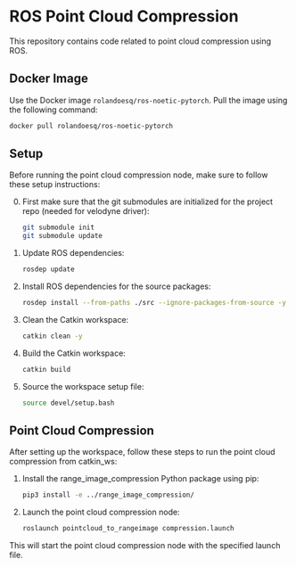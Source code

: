 # ROS Point Cloud Compression

This repository contains code related to point cloud compression using ROS.


## Docker Image

Use the Docker image `rolandoesq/ros-noetic-pytorch`. Pull the image using the following command:

```bash
docker pull rolandoesq/ros-noetic-pytorch
```


## Setup

Before running the point cloud compression node, make sure to follow these setup instructions:

0. First make sure that the git submodules are initialized for the project repo (needed for velodyne driver):

    ```bash
    git submodule init
    git submodule update
    ```

1. Update ROS dependencies:

    ```bash
    rosdep update
    ```

2. Install ROS dependencies for the source packages:

    ```bash
    rosdep install --from-paths ./src --ignore-packages-from-source -y
    ```

3. Clean the Catkin workspace:

    ```bash
    catkin clean -y
    ```

4. Build the Catkin workspace:

    ```bash
    catkin build
    ```

5. Source the workspace setup file:

    ```bash
    source devel/setup.bash
    ```

## Point Cloud Compression

After setting up the workspace, follow these steps to run the point cloud compression from catkin_ws:

1. Install the range_image_compression Python package using pip:

    ```bash
    pip3 install -e ../range_image_compression/
    ```

2. Launch the point cloud compression node:

    ```bash
    roslaunch pointcloud_to_rangeimage compression.launch
    ```

This will start the point cloud compression node with the specified launch file.
